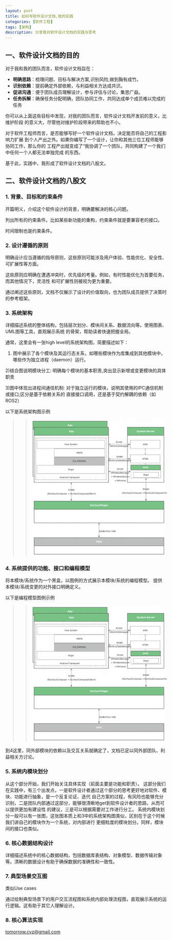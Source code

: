 ```yaml
---
layout: post
title: 如何写软件设计文档,我的实践 
categories: [软件工程]
tags: [架构]
description: 分享我对软件设计文档的实践与思考
---
```


## 一、软件设计文档的目的
 
对于我和我的团队而言，软件设计文档旨在：
- **明确思路**：梳理问题、目标与解决方案,识别风险,做到胸有成竹。
- **识别依赖**：提前确定外部依赖，与利益相关方达成共识。
- **促进沟通**：便于团队成员理解设计，参与评估与讨论，集思广益。
- **任务拆解**：确保任务分配明确，团队协同工作，共同达成单个成员难以完成的任务

你可以从上面这些目标中发现，对我的团队而言，软件设计文档开发前的意义，比维护阶段
的意义大，尽管他对维护阶段带来的帮助也不小。

对于软件工程师而言，是否能够写好一个软件设计文档，决定能否将自己的工程影响力扩展
到个人产出之外。如果你编写了一个设计，让你和其他三位工程师能够协同工作，那么你的
工程产出就变成了“我协调了一个团队，共同构建了一个我们中任何一个人都无法单独完成
的东西。


基于此，实践中，我形成了软件设计文档的八股文。

## 二、软件设计文档的八股文

### 1. 背景、目标和约束条件
开篇明义，介绍这个软件设计的背景，明确要解决的核心问题。

列出所有的约束条件。比如某些新功能的重构，约束条件就是要兼容老的接口。

时间限制也是约束条件。

### 2. 设计遵循的原则
明确设计应当遵循的指导原则，这些原则可能涉及用户体验、性能优化、安全性、可扩展性等方面。

这些原则应明确在遭遇冲突时，优先级的考量。例如，有时性能优化为首要任务，而其他情况下，灵活性
和可扩展性则被视为更为重要。

通过阐述这些原则，文档不仅展示了设计的价值取向，也为团队成员提供了决策时的参考框架。

### 3. 系统架构
详细描述系统的整体结构，包括层次划分、模块间关系、数据流向等。使用图表、UML图等工具，直观展示系统
的骨架，帮助读者快速把握全局。

通常，这里会有一张high level的系统架构图，简要描述如下：
1) 图中展示了各个模块及其运行态关系，如哪些模块作为库集成到其他模块中，哪些作为独立进程（daemon）运行。

2)结合图说明模块分工: 明确每个模块的基本职责,突出显示新增或变更模块的具体职责

3)图中体现出进程间通信机制: 对于独立运行的模块，说明其使用的IPC通信机制或接口;区分是基于依赖关系的
直接接口调用，还是基于契约解耦的依赖（如ROS2）

以下是系统架构图示例

>>![system arch示例](/assets/media/android_system_arch.png) 


### 4. 系统提供的功能、接口和编程模型
将本模块/系统作为一个黑盒，以图例的方式展示本模块/系统的编程模型。
提供本模块/系统变更的对外接口明确定义。

以下是编程模型图例示例

>>![编程模型示例](/assets/media/android_system_arch.png) 

到4这里，同外部模块的依赖以及交互关系就确定了，文档已足以同外部团队、利益相关方讨论。


### 5. 系统内模块划分
从这个部分开始，我们开始关注具体实现（前面主要是功能和职责）。
这部分我们在实践中，有三个出发点，一是软件设计者通过这个部分的思考更好地对软件、模块、功能进行抽象，是一个反复论证、迭代
自己方案的过程，有风险也能够充分识别，二是团队内部通过这部分，能够很清晰地get到软件设计者的思路，从而可以提供更加有建设性
的建议，三是可以根据需要对工作进行分工。
系统内模块划分一般可以有一张图，这张图本质上和3中的系统架构图类似，区别在于这个时候我们讲自己的模块作为一个系统，对内部进行
更细粒度的模块划分。同样，模块间的接口也类似。

### 6. 核心数据结构设计
详细描述系统中的核心数据结构，包括数据库表结构、对象模型、数据传输对象等。清晰的数据设计有助于确保数据的准确性和一致性。

### 7. 典型场景交互图
类似Use cases

通过绘制典型场景下的用户交互流程图和系统内部处理流程图，直观展示系统的运行逻辑。这有助于其它人理解设计。
### 8. 核心算法实现



tomorrow.cyz@gmail.com 

